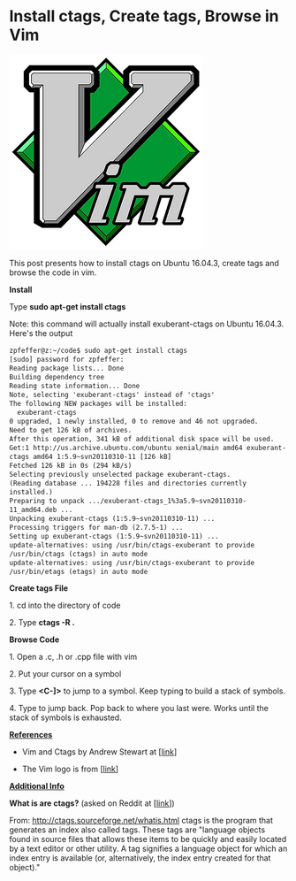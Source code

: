 # Install ctags, Create tags, Browse in Vim

![vim_logo_1](vim_logo_1.png)

This post presents how to install ctags on Ubuntu 16.04.3, create tags and browse the code in vim.

**Install**

Type **sudo apt-get install ctags**

Note: this command will actually install exuberant-ctags on Ubuntu 16.04.3. Here's the output

```
zpfeffer@z:~/code$ sudo apt-get install ctags
[sudo] password for zpfeffer: 
Reading package lists... Done
Building dependency tree       
Reading state information... Done
Note, selecting 'exuberant-ctags' instead of 'ctags'
The following NEW packages will be installed:
  exuberant-ctags
0 upgraded, 1 newly installed, 0 to remove and 46 not upgraded.
Need to get 126 kB of archives.
After this operation, 341 kB of additional disk space will be used.
Get:1 http://us.archive.ubuntu.com/ubuntu xenial/main amd64 exuberant-ctags amd64 1:5.9~svn20110310-11 [126 kB]
Fetched 126 kB in 0s (294 kB/s)     
Selecting previously unselected package exuberant-ctags.
(Reading database ... 194228 files and directories currently installed.)
Preparing to unpack .../exuberant-ctags_1%3a5.9~svn20110310-11_amd64.deb ...
Unpacking exuberant-ctags (1:5.9~svn20110310-11) ...
Processing triggers for man-db (2.7.5-1) ...
Setting up exuberant-ctags (1:5.9~svn20110310-11) ...
update-alternatives: using /usr/bin/ctags-exuberant to provide /usr/bin/ctags (ctags) in auto mode
update-alternatives: using /usr/bin/ctags-exuberant to provide /usr/bin/etags (etags) in auto mode
```

**Create tags File**

1\. cd into the directory of code

2\. Type **ctags -R .**

**Browse Code**

1\. Open a .c, .h or .cpp file with vim

2\. Put your cursor on a symbol

3\. Type **<C-\]>** to jump to a symbol. Keep typing to build a stack of symbols.

4\. Type **<C-t>** to jump back. Pop back to where you last were. Works until the stack of symbols is exhausted.

**<u><span>References</span></u>**

-   Vim and Ctags by Andrew Stewart at \[[<u><span>link</span></u>](https://andrew.stwrt.ca/posts/vim-ctags/)\]
    
-   The Vim logo is from \[[<u><span>link</span></u>](https://commons.wikimedia.org/wiki/File:Vimlogo.svg)\]
    

**<u><span>Additional Info</span></u>**

**What is are ctags?** (asked on Reddit at \[[<u><span>link</span></u>](https://www.reddit.com/r/programming/comments/9cs1sv/install_ctags_create_tags_browse_in_vim/e5e574b/?context=3&st=jlo3wxo4&sh=95e55e04)\])

From: [<u><span>http://ctags.sourceforge.net/whatis.html</span></u>](http://ctags.sourceforge.net/whatis.html) ctags is the program that generates an index also called tags. These tags are "language objects found in source files that allows these items to be quickly and easily located by a text editor or other utility. A tag signifies a language object for which an index entry is available (or, alternatively, the index entry created for that object)."
